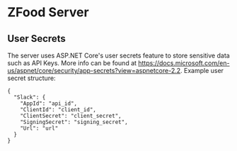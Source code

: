 # ZFood Server

## User Secrets
The server uses ASP.NET Core's user secrets feature to store sensitive data such as API Keys. More info can be found at https://docs.microsoft.com/en-us/aspnet/core/security/app-secrets?view=aspnetcore-2.2.
Example user secret structure:
```
{
  "Slack": {
    "AppId": "api_id",
    "ClientId": "client_id",
    "ClientSecret": "client_secret",
    "SigningSecret": "signing_secret",
    "Url": "url"
  }
}
```